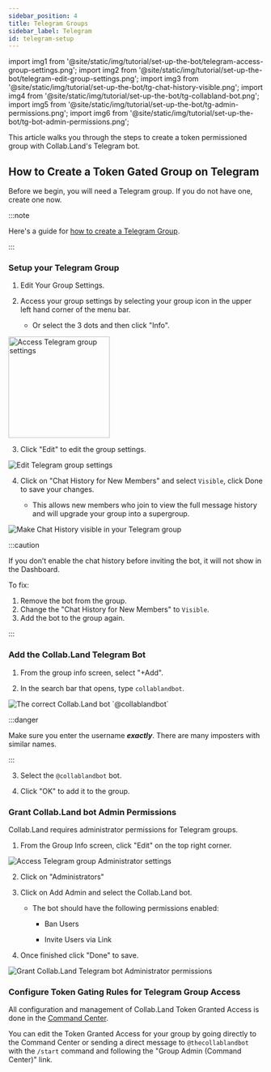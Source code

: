 ```yaml
---
sidebar_position: 4
title: Telegram Groups
sidebar_label: Telegram
id: telegram-setup
---
```


import img1 from '@site/static/img/tutorial/set-up-the-bot/telegram-access-group-settings.png';
import img2 from '@site/static/img/tutorial/set-up-the-bot/telegram-edit-group-settings.png';
import img3 from '@site/static/img/tutorial/set-up-the-bot/tg-chat-history-visible.png';
import img4 from '@site/static/img/tutorial/set-up-the-bot/tg-collabland-bot.png';
import img5 from '@site/static/img/tutorial/set-up-the-bot/tg-admin-permissions.png';
import img6 from '@site/static/img/tutorial/set-up-the-bot/tg-bot-admin-permissions.png';

This article walks you through the steps to create a token permissioned group with Collab.Land's Telegram bot.

## How to Create a Token Gated Group on Telegram

Before we begin, you will need a Telegram group. If you do not have one, create one now.

:::note

Here's a guide for [how to create a Telegram Group](https://telegram.org/faq#q-how-do-i-create-a-group).

:::

### Setup your Telegram Group

1. Edit Your Group Settings.

2. Access your group settings by selecting your group icon in the upper left hand corner of the menu bar.

    - Or select the 3 dots and then click "Info".

<div class="text--center">
  <img  src={img1} alt="Access Telegram group settings" width="200" />
</div>

3. Click "Edit" to edit the group settings.

<div class="text--center">
  <img  src={img2} alt="Edit Telegram group settings" />
</div>

4. Click on "Chat History for New Members" and select `Visible`, click Done to save your changes.

    - This allows new members who join to view the full message history and will upgrade your group into a supergroup.

<div class="text--center">
  <img  src={img3} alt="Make Chat History visible in your Telegram group" />
</div>

:::caution

If you don’t enable the chat history before inviting the bot, it will not show in the Dashboard.

To fix:
1. Remove the bot from the group.
2. Change the "Chat History for New Members" to `Visible`.
3. Add the bot to the group again.

:::

### Add the Collab.Land Telegram Bot

1. From the group info screen, select "+Add".

2. In the search bar that opens, type `collablandbot`.

<div class="text--center">
  <img  src={img4} alt="The correct Collab.Land bot `@collablandbot`" />
</div>

:::danger

Make sure you enter the username _**exactly**_. There are many imposters with similar names.

:::

3. Select the `@collablandbot` bot.

4. Click "OK" to add it to the group.

### Grant Collab.Land bot Admin Permissions

Collab.Land requires administrator permissions for Telegram groups.

1. From the Group Info screen, click "Edit" on the top right corner.

<div class="text--center">
  <img  src={img5} alt="Access Telegram group Administrator settings" />
</div>

2. Click on "Administrators"

3. Click on Add Admin and select the Collab.Land bot.

    - The bot should have the following permissions enabled:

      - Ban Users

      - Invite Users via Link

4. Once finished click "Done" to save.

<div class="text--center">
  <img  src={img6} alt="Grant Collab.Land Telegram bot Administrator permissions" />
</div>

### Configure Token Gating Rules for Telegram Group Access

All configuration and management of Collab.Land Token Granted Access is done in the [Command Center](/help-docs/key-features/command-center).

You can edit the Token Granted Access for your group by going directly to the Command Center or sending a direct message to `@thecollablandbot` with the `/start` command and following the "Group Admin (Command Center)" link.

